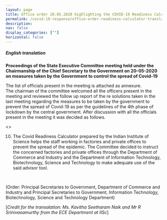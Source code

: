 ```yaml
---
layout: page
title: Office order 20.05.2020 highlighting the COVID-19 Readiness Calculator
permalink: /covid-19-response/office-order-readiness-calculator-translation
description:
nav: false
display_categories: [""]
horizontal: false
---
```


##### English translation

**Proceedings of the State Executive Committee meeting held under the Chairmanship of the Chief Secretary to the Government on 20-05-2020 on measures taken by the Government to control the spread of Covid-19**
<br>

The list of officials present in the meeting is attached as annexure.<br>
The chairman of the committee welcomed all the officers present in the meeting and reviewed the follow up report of the re
solutions taken in the last meeting regarding the measures to be taken by the government to prevent the spread of Covid-19 as per the guidelines of the 4th phase of lockdown by the central government. After discussion with all the officials present in the meeting it was decided as follows.

<<text snipped>>

10. The Covid Readiness Calculator prepared by the Indian Institute of Science helps the staff working in factories and private offices to prevent the spread of the epidemic. The Committee decided to instruct the concerned factories and private offices through the Department of Commerce and Industry and the Department of Information Technology, Biotechnology, Science and Technology to make adequate use of the said advisor tool.
<br>

(Order: Principal Secretaries to Government, Department of Commerce and Industry and Principal Secretaries to Government, Information Technology, Biotechnology, Science and Technology Department)
<br>

[_Credit for the transalation: Ms. Kavitha Seetharam Naik and Mr R Srinivasamurthy from the ECE Department at IISc_]


